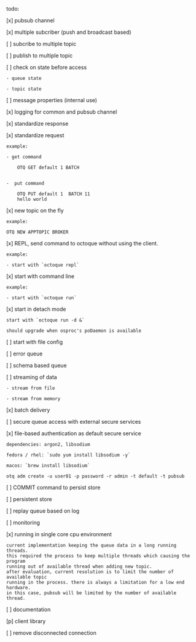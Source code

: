 
todo:

[x] pubsub channel

[x] multiple subcriber (push and broadcast based)

[ ] subcribe to multiple topic

[ ] publish to multiple topic

[ ] check on state before access

    - queue state

    - topic state

[ ] message properties (internal use)

[x] logging for common and pubsub channel

[x] standardize response

[x] standardize request
    
    example:
    
    - get command
        
        OTQ GET default 1 BATCH
       
    
    -  put command 
        
        OTQ PUT default 1  BATCH 11
        hello world
       
[x] new topic on the fly
    
    example:

    OTQ NEW APPTOPIC BROKER

[x] REPL, send command to octoque without using the client.
   
    example:

    - start with `octoque repl`

[x] start with command line
    
    example:

    - start with `octoque run`

[x] start in detach mode
    
    start with `octoque run -d &`
    
    should upgrade when osproc's poDaemon is available

[ ] start with file config

[ ] error queue

[ ] schema based queue

[ ] streaming of data 

    - stream from file

    - stream from memory

[x] batch delivery

[ ] secure queue access with external secure services

[x] file-based authentication as default secure service
    
    dependencies: argon2, libsodium
    
    fedora / rhel: `sudo yum install libsodium -y`

    macos: `brew install libsodium`
    
    otq adm create -u user01 -p password -r admin -t default -t pubsub

[ ] COMMIT command to persist store

[ ] persistent store

[ ] replay queue based on log

[ ] monitoring

[x] running in single core cpu environment
    
    current implementation keeping the queue data in a long running threads.
    this required the process to keep multiple threads which causing the program
    running out of available thread when adding new topic. 
    after evaluation, current resolution is to limit the number of available topic
    running in the process. there is always a limitation for a low end hardware.
    in this case, pubsub will be limited by the number of available thread.

[ ] documentation

[p] client library

[ ] remove disconnected connection

